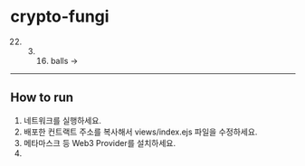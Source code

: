 # crypto-fungi
22. 03. 16. balls -> 
---

## How to run
1. 네트워크를 실행하세요.
2. 배포한 컨트랙트 주소를 복사해서 views/index.ejs 파일을 수정하세요.
3. 메타마스크 등 Web3 Provider를 설치하세요.
4. 
